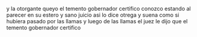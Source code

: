 y la otorgante queyo el temento gobernador certifico conozco
estando al parecer en su estero y sano juicio asi lo dice otrega
y suena como si hubiera pasado por las llamas y luego de las llamas
el juez le dijo que el temento gobernador certifico